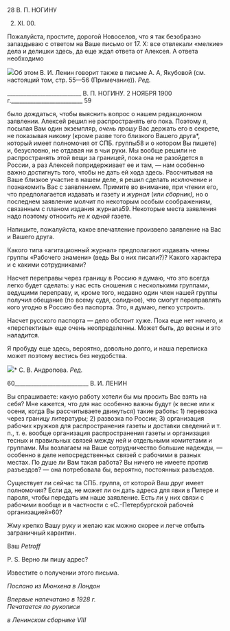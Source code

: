 28 В. П. НОГИНУ

2. XI. 00.

Пожалуйста, простите, дорогой Новоселов, что я так безобразно запаздываю с отве­том на Ваше письмо от 17. X: все отвлекали «мелкие» дела и делишки здесь, да еще ждал ответа от Алексея. А ответа необходимо

![](file:///C:/Users/bot32/AppData/Local/Temp/msohtmlclip1/01/clip_image001.png)Об этом В. И. Ленин говорит также в письме А. А, Якубовой (см. настоящий том, стр. 55—56 (При­мечание)). _Ред._

  

___________________________ В. П. НОГИНУ. 2 НОЯБРЯ 1900 г.__________________________ 59

было дождаться, чтобы выяснить вопрос о нашем редакционном заявлении. Алексей решил не распространять его пока. Поэтому я, посылая Вам один экземпляр, _очень_ _прошу_ Вас держать его в секрете, не показывая _никому_ (кроме разве того близкого Ва­шего друга*, который имеет полномочия от СПБ. группы58 и о котором Вы пишете) и, безусловно, не отдавая ни в чьи руки. Мы вообще решили не распространять этой вещи за границей, пока она не разойдется в России, а раз Алексей попридерживает ее и там, — нам особенно важно достигнуть того, чтобы не дать ей хода здесь. Рассчитывая на Ваше близкое участие в нашем деле, я решил сделать исключение и познакомить Вас с заявлением. Примите во внимание, при чтении его, что предполагается издавать и газе­ту и _журнал_ (или _сборник),_ но о последнем заявление молчит по некоторым особым соображениям, связанным с планом издания журнала59. Некоторые места заявления на­до поэтому относить _не к одной_ газете.

Напишите, пожалуйста, какое впечатление произвело заявление на Вас и Вашего друга.

Какого типа «агитационный журнал» предполагают издавать члены группы «Рабоче­го знамени» (ведь Вы о них писали?)? Какого характера и с какими сотрудниками?

Насчет переправы через границу в Россию я думаю, что это всегда легко будет сде­лать: у нас есть сношения с несколькими группами, ведущими переправу, и, кроме то­го, недавно один член нашей группы получил обещание (по всему судя, солидное), что смогут переправлять кого угодно в Россию без паспорта. Это, я думаю, легко устроить.

Насчет русского паспорта — дело обстоит хуже. Пока еще нет ничего, и «перспекти­вы» еще очень неопределенны. Может быть, до весны и это наладится.

Я пробуду еще здесь, вероятно, довольно долго, и наша переписка может поэтому вестись без неудобства.

![](file:///C:/Users/bot32/AppData/Local/Temp/msohtmlclip1/01/clip_image002.png)* С. В. Андропова. _Ред._

  

60___________________________ В. И. ЛЕНИН

Вы спрашиваете: какую работу хотели бы мы просить Вас взять на себя? Мне кажет­ся, что для нас особенно важны будут (к весне или к осени, когда Вы рассчитываете двинуться) такие работы: 1) перевозка через границу литературы; 2) развозка по Рос­сии; 3) организация рабочих кружков для распространения газеты и доставки сведений и т. п., т. е. вообще организация распространения газеты и организация тесных и пра­вильных связей между ней и отдельными комитетами и группами. Мы возлагаем на Ваше сотрудничество большие надежды, — особенно в деле непосредственных связей с рабочими в разных местах. По душе ли Вам такая работа? Вы ничего не имеете про­тив разъездов? — она потребовала бы, вероятно, постоянных разъездов.

Существует ли сейчас та СПБ. группа, от которой Ваш друг имеет полномочия? Ес­ли да, не может ли он дать адреса для явки в Питере и пароля, чтобы передать им наше заявление. Есть ли у них связи с рабочими вообще и в частности с «С.-Петербургской рабочей организацией»60?

Жму крепко Вашу руку и желаю как можно скорее и легче отбыть заграничный ка­рантин.

Ваш _Petroff_

P. S. Верно ли пишу адрес?

Известите о получении этого письма.

_Послано из Мюнхена в Лондон_

_Впервые напечатано в 1928 г.                                                                     Печатается по рукописи_

_в Ленинском сборнике_ _VIII_